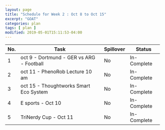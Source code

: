 ```yaml
---
layout: page
title: "Schedule for Week 2 : Oct 8 to Oct 15"
excerpt: "GOAT"
categories: plan
tags: [ plan ]
modified: 2019-05-01T15:11:53-04:00
---
```



| No. | Task | Spillover | Status |
|-------|--------|---------|---------|
| 1 | oct 9 - Dortmund - GER vs ARG - Football | No | In-Complete |
| 2 | oct 11 - PhenoRob Lecture 10 am | No | In-Complete |
| 3 | oct 15 - Thoughtworks Smart Eco System | No | In-Complete |
| 4 | E sports - Oct 10 | No | In-Complete|
| 5 | TriNerdy Cup - Oct 11 | No | In-Complete|
